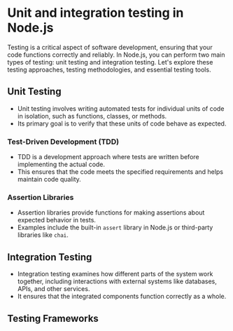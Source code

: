 # Unit and integration testing in Node.js

Testing is a critical aspect of software development, ensuring that your code functions correctly and reliably. In Node.js, you can perform two main types of testing: unit testing and integration testing. Let's explore these testing approaches, testing methodologies, and essential testing tools.

## Unit Testing

+ Unit testing involves writing automated tests for individual units of code in isolation, such as functions, classes, or methods.
+ Its primary goal is to verify that these units of code behave as expected.

### Test-Driven Development (TDD)

- TDD is a development approach where tests are written before implementing the actual code.
- This ensures that the code meets the specified requirements and helps maintain code quality.

### Assertion Libraries

- Assertion libraries provide functions for making assertions about expected behavior in tests.
- Examples include the built-in `assert` library in Node.js or third-party libraries like `chai`.

## Integration Testing

+ Integration testing examines how different parts of the system work together, including interactions with external systems like databases, APIs, and other services.
+ It ensures that the integrated components function correctly as a whole.


## Testing Frameworks
























